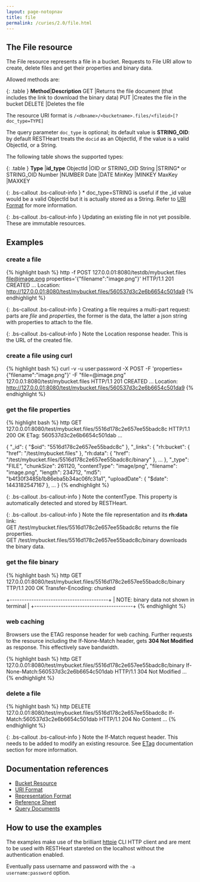 ```yaml
---
layout: page-notopnav
title: file
permalink: /curies/2.0/file.html
---
```


## The File resource

The File resource represents a file in a bucket.
Requests to File URI allow to create, delete files and get their properties and binary data.

Allowed methods are:

{: .table }
**Method**|**Description**
GET	|Returns the file document (that includes the link to download the binary data)
PUT	|Creates the file in the bucket
DELETE	|Deletes the file

The resource URI format is <code>/&lt;dbname&gt;/&lt;bucketname&gt;.files/&lt;fileid&gt;[?doc_type=TYPE]</code>

The query parameter <code>doc_type</code> is optional; its default value is **STRING_OID**: by default RESTHeart treats the <code>docid</code> as an ObjectId, if the value is a valid ObjectId, or a String.

The following table shows the supported types:

{: .table }
**Type** |**id_type**
ObjectId	|OID or STRING_OID
String  |STRING* or STRING_OID
Number	|NUMBER
Date	|DATE
MinKey	|MINKEY
MaxKey	|MAXKEY

{: .bs-callout .bs-callout-info }
\* doc_type=STRING is useful if the _id value would be a valid ObjectId but it is actually stored as a String.
Refer to [URI Format](https://softinstigate.atlassian.net/wiki/x/ToCM) for more information.

{: .bs-callout .bs-callout-info }
Updating an existing file in not yet possibile. These are immutable resources.

## Examples

### create a file

{% highlight bash %}
http -f POST 127.0.0.01:8080/testdb/mybucket.files file@image.png properties='{"filename":"image.png"}'
HTTP/1.1 201 CREATED
...
Location: http://127.0.0.01:8080/test/mybucket.files/560537d3c2e6b6654c501da9
{% endhighlight %}

{: .bs-callout .bs-callout-info }
Creating a file requires a multi-part request: parts are *file* and *properties*, the former is the data, the latter a json string with properties to attach to the file.

{: .bs-callout .bs-callout-info }
Note the Location response header. This is the URL of the created file.

### create a file using curl
{% highlight bash %}
curl -v -u user:password -X POST -F 'properties={"filename":"image.png"}' -F "file=@image.png" 127.0.0.1:8080/test/mybucket.files
HTTP/1.1 201 CREATED
...
Location: http://127.0.0.01:8080/test/mybucket.files/560537d3c2e6b6654c501da9
{% endhighlight %}

### get the file properties

{% highlight bash %}
http GET 127.0.0.01:8080/test/mybucket.files/5516d178c2e657ee55badc8c
HTTP/1.1 200 OK
ETag: 560537d3c2e6b6654c501dab
...

{
    "_id": {
        "$oid": "5516d178c2e657ee55badc8c"
    }, 
    "_links": {
        "rh:bucket": {
            "href": "/test/mybucket.files"
        }, 
        "rh:data": {
            "href": "/test/mybucket.files/5516d178c2e657ee55badc8c/binary"
        },
        ...
    }, 
    "_type": "FILE", 
    "chunkSize": 261120, 
    "contentType": "image/png", 
    "filename": "image.png", 
    "length": 234712, 
    "md5": "b4f30f3485b1b86eba5b34ac06fc31a1", 
    "uploadDate": {
        "$date": 1443182547167
    },
    ...
}
{% endhighlight %}

{: .bs-callout .bs-callout-info }
Note the contentType. This property is automatically detected and stored by RESTHeart.

{: .bs-callout .bs-callout-info }
Note the file representation and its **rh:data** link:<br>
GET /test/mybucket.files/5516d178c2e657ee55badc8c returns the file properties.<br>
GET /test/mybucket.files/5516d178c2e657ee55badc8c/binary downloads the binary data.

### get the file binary

{% highlight bash %}
http GET 127.0.0.01:8080/test/mybucket.files/5516d178c2e657ee55badc8c/binary
TTP/1.1 200 OK
Transfer-Encoding: chunked

+-----------------------------------------+
| NOTE: binary data not shown in terminal |
+-----------------------------------------+
{% endhighlight %}

### web caching

Browsers use the ETAG response header for web caching. 
Further requests to the resource including the If-None-Match header, gets **304 Not Modified** as response.
This effectively save bandwidth.

{% highlight bash %}
http GET 127.0.0.01:8080/test/mybucket.files/5516d178c2e657ee55badc8c/binary If-None-Match:560537d3c2e6b6654c501dab
HTTP/1.1 304 Not Modified
...
{% endhighlight %}

### delete a file

{% highlight bash %}
http DELETE 127.0.0.01:8080/test/mybucket.files/5516d178c2e657ee55badc8c If-Match:560537d3c2e6b6654c501dab
HTTP/1.1 204 No Content
...
{% endhighlight %}

{: .bs-callout .bs-callout-info }
Note the If-Match request header. This needs to be added to modify an existing resource. 
See [ETag](https://softinstigate.atlassian.net/wiki/x/hICM) documentation section for more information.

## Documentation references

* [Bucket Resource](bucket.html)
* <a href="https://softinstigate.atlassian.net/wiki/x/ToCM" target="_blank">URI Format</a>
* <a href="https://softinstigate.atlassian.net/wiki/x/UICM" target="_blank">Representation Format</a>
* <a href="https://softinstigate.atlassian.net/wiki/x/SoCM" target="_blank">Reference Sheet</a>
* <a href="https://softinstigate.atlassian.net/wiki/x/XACk" target="_blank">Query Documents</a>

## How to use the examples
The examples make use of the brilliant [httpie](https://github.com/jkbrzt/httpie) CLI HTTP client and are ment to be used with RESTHeart stareted on the localhost without the authentication enabled.

Eventually pass username and password with the <code>-a username:password</code> option.
